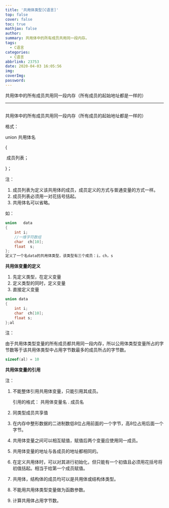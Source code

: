 ```yaml
---
title: '共用体类型[C语言]'
top: false
cover: false
toc: true
mathjax: false
author: 
summary: 共用体中的所有成员共用同一段内存。
tags:
  - C语言
categories:
  - C语言
abbrlink: 23753
date: 2020-04-03 16:05:56
img:
coverImg:
password:
---
```


共用体中的所有成员共用同一段内存（所有成员的起始地址都是一样的）

<!-- more -->

---

## 

共用体中的所有成员共用同一段内存（所有成员的起始地址都是一样的）

格式：

union 共用体名

{

​	成员列表；

}；

注：

1. 成员列表为定义该共用体的成员，成员定义的方式与普通变量的方式一样。
2. 成员列表必须用一对花括号括起。
3. 共用体名可以省略。

如：

```c
union	data
{
	int i;
    //一维字符数组
	char  ch[10];
	float  s;
};
定义了一个名data的共用体类型，该类型有三个成员：i，ch，s
```

**共用体变量的定义**

1. 先定义类型，在定义变量
2. 定义类型的同时，定义变量
3. 直接定义变量

```c
union data
{
	int i;
	char  ch[10];
	float s;
};al
```

注：

由于共用体类型变量的所有成员都共用同一段内存，所以公用体类型变量所占的字节数等于该共用体类型中占用字节数最多的成员所占的字节数。

```c
sizeof(al) = 10
```

**共用体变量的引用**

注：

1. 不能整体引用共用体变量，只能引用其成员。

   引用的格式：	共用体变量名 . 成员名

2. 同类型成员共享值

3. 在内存中整形数据的二进制数低8位占用前面的一个字节，高8位占用后面一个字节。

4. 共用体变量之间可以相互赋值，赋值后两个变量应使用同一成员。

5. 共用体变量的地址与各成员的地址都相同的。

6. 在定义共用体时，可以对其进行初始化，但只能有一个初值且必须用花括号将初值括起。相当于给第一个成员赋值。

7. 共用体，结构体的成员均可以是共用体或结构体类型。

8. 不能用共用体类型变量做为函数参数。

9. 计算共用体占用字节数。